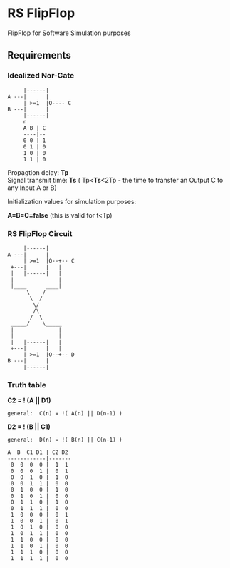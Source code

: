 # RS FlipFlop 

FlipFlop for Software Simulation purposes

## Requirements

### Idealized Nor-Gate
    
         |------|
    A ---|      |
         | >=1  |O---- C
    B ---|      |
         |------|
         n
         A B | C
         ----|--
         0 0 | 1
         0 1 | 0
         1 0 | 0
         1 1 | 0
         
         
Propagtion delay: __Tp__  
Signal transmit time: __Ts__ ( Tp<__Ts__<2Tp - the time to transfer an Output C to any Input A or B)

Initialization values for simulation purposes:

__A=B=C=false__ (this is valid for t<Tp)  
         
### RS FlipFlop Circuit


         |------|
    A ---|      |
         | >=1  |O--+-- C
     +---|      |   |
     |   |------|   |
     |              |
     |____      ____|
          \    /             
           \  /                  
            \/             
            /\
           /  \
     _____/    \_____
     |              |
     |              |
     |   |------|   |
     +---|      |   |
         | >=1  |O--+-- D
    B ---|      |
         |------|
         
         
### Truth table

__C2 = ! (A || D1)__  
    
    general:  C(n) = !( A(n) || D(n-1) )  
    
__D2 = ! (B || C1)__  
    
    general:  D(n) = !( B(n) || C(n-1) )
 
    A  B  C1 D1 | C2 D2
    ------------|-------
     0  0  0  0 |  1  1
     0  0  0  1 |  0  1
     0  0  1  0 |  1  0
     0  0  1  1 |  0  0
     0  1  0  0 |  1  0
     0  1  0  1 |  0  0
     0  1  1  0 |  1  0
     0  1  1  1 |  0  0
     1  0  0  0 |  0  1
     1  0  0  1 |  0  1
     1  0  1  0 |  0  0
     1  0  1  1 |  0  0
     1  1  0  0 |  0  0
     1  1  0  1 |  0  0
     1  1  1  0 |  0  0
     1  1  1  1 |  0  0
 
